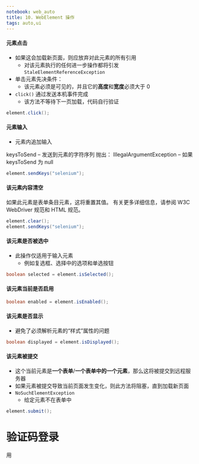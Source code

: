 ```yaml
---
notebook: web_auto
title: 10. WebElement 操作
tags: auto,ui
---
```

#### 元素点击
- 如果这会加载新页面，则应放弃对此元素的所有引用
  - 对该元素执行的任何进一步操作都将引发 `StaleElementReferenceException`
- 单击元素先决条件：
  - 该元素必须是可见的，并且它的**高度**和**宽度**必须大于 0
- `click()` 通过发送本机事件完成
  - 该方法不等待下一页加载，代码自行验证
```java
element.click();
```
#### 元素输入
- 元素内追加输入

keysToSend – 发送到元素的字符序列
抛出：
IllegalArgumentException – 如果 keysToSend 为 null 
```java
element.sendKeys("selenium");
```


#### 该元素内容清空

如果此元素是表单条目元素，这将重置其值。
有关更多详细信息，请参阅 W3C WebDriver 规范和 HTML 规范。
```java
element.clear();
element.sendKeys("selenium");
```

#### 该元素是否被选中


- 此操作仅适用于输入元素
  - 例如复选框、选择中的选项和单选按钮

```java
boolean selected = element.isSelected();
```

#### 该元素当前是否启用
```java
boolean enabled = element.isEnabled();
```


#### 该元素是否显示
- 避免了必须解析元素的“样式”属性的问题
```java
boolean displayed = element.isDisplayed();
```

#### 该元素被提交
- 这个当前元素是**一个表单**/**一个表单中的一个元素**，那么这将被提交到远程服务器
- 如果元素被提交导致当前页面发生变化，则此方法将阻塞，直到加载新页面
- `NoSuchElementException` 
  - 给定元素不在表单中

```java
element.submit();
```


# 验证码登录
用